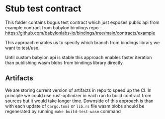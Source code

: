 # Stub test contract

This folder contains bogus test contract which just exposes public api from
example contract from babylon bindings repo - https://github.com/babylonlabs-io/bindings/tree/main/contracts/example

This approach enables us to specify which branch from bindings library we want to test/use.

Until custom babylon api is stable this approach enables faster iteration than publishing
wasm blobs from bindings library directly.

## Artifacts

We are storing current version of artifacts in repo to speed up the CI.
In principle we could use rust-optimizer in each run to build contract from sources but it would take longer
time.
Downside of this approach is than with each update of `Cargo.toml` or `lib.rs` file
wasm blobs should be regenerated by running `make build-test-wasm` command
